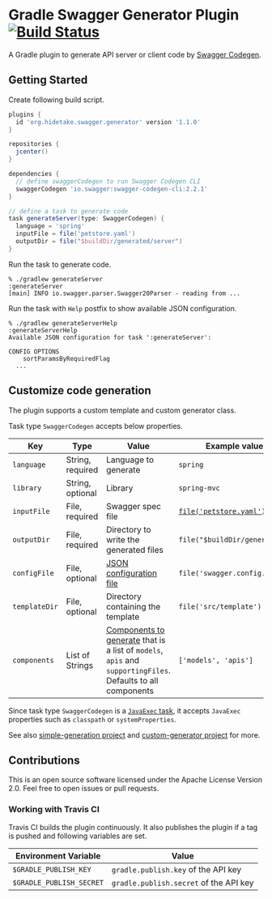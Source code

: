 Gradle Swagger Generator Plugin [![Build Status](https://travis-ci.org/int128/gradle-swagger-generator-plugin.svg?branch=master)](https://travis-ci.org/int128/gradle-swagger-generator-plugin)
=============================

A Gradle plugin to generate API server or client code by [Swagger Codegen](https://github.com/swagger-api/swagger-codegen).


Getting Started
---------------

Create following build script.

```groovy
plugins {
  id 'org.hidetake.swagger.generator' version '1.1.0'
}

repositories {
  jcenter()
}

dependencies {
  // define swaggerCodegen to run Swagger Codegen CLI
  swaggerCodegen 'io.swagger:swagger-codegen-cli:2.2.1'
}

// define a task to generate code
task generateServer(type: SwaggerCodegen) {
  language = 'spring'
  inputFile = file('petstore.yaml')
  outputDir = file("$buildDir/generated/server")
}
```

Run the task to generate code.

```
% ./gradlew generateServer
:generateServer
[main] INFO io.swagger.parser.Swagger20Parser - reading from ...
```

Run the task with `Help` postfix to show available JSON configuration.

```
% ./gradlew generateServerHelp
:generateServerHelp
Available JSON configuration for task ':generateServer':

CONFIG OPTIONS
	sortParamsByRequiredFlag
  ...
```


Customize code generation
-------------------------

The plugin supports a custom template and custom generator class.

Task type `SwaggerCodegen` accepts below properties.

Key           | Type              | Value                                   | Example value
--------------|-------------------|-----------------------------------------|--------------
`language`    | String, required  | Language to generate                    | `spring`
`library`     | String, optional  | Library                                 | `spring-mvc`
`inputFile`   | File, required    | Swagger spec file                       | [`file('petstore.yaml')`](https://github.com/OAI/OpenAPI-Specification/blob/master/examples/v2.0/yaml/petstore.yaml)
`outputDir`   | File, required    | Directory to write the generated files  | `file("$buildDir/generated")`
`configFile`  | File, optional    | [JSON configuration file](https://github.com/swagger-api/swagger-codegen#customizing-the-generator) | `file('swagger.config.json')`
`templateDir` | File, optional    | Directory containing the template       | `file('src/template')`
`components`  | List of Strings   | [Components to generate](https://github.com/swagger-api/swagger-codegen#selective-generation) that is a list of `models`, `apis` and `supportingFiles`. Defaults to all components | `['models', 'apis']`

Since task type `SwaggerCodegen` is a [`JavaExec` task](https://docs.gradle.org/current/dsl/org.gradle.api.tasks.JavaExec.html),
it accepts `JavaExec` properties such as `classpath` or `systemProperties`.

See also [simple-generation project](acceptance-test/simple-generation) and [custom-generator project](acceptance-test/custom-generator) for more.


Contributions
-------------

This is an open source software licensed under the Apache License Version 2.0.
Feel free to open issues or pull requests.


### Working with Travis CI

Travis CI builds the plugin continuously.
It also publishes the plugin if a tag is pushed and following variables are set.

Environment Variable        | Value
----------------------------|------
`$GRADLE_PUBLISH_KEY`       | `gradle.publish.key` of the API key
`$GRADLE_PUBLISH_SECRET`    | `gradle.publish.secret` of the API key
